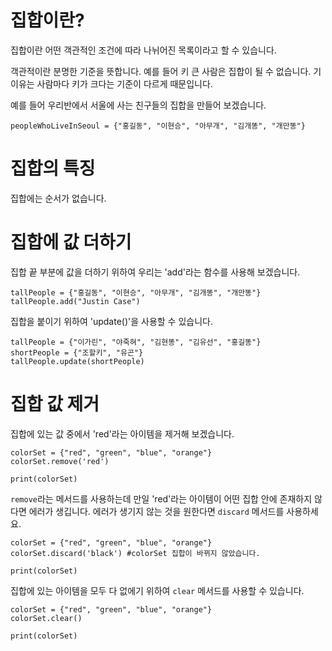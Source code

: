 # 집합이란?

집합이란 어떤 객관적인 조건에 따라 나뉘어진 목록이라고 할 수 있습니다.

객관적이란 분명한 기준을 뜻합니다. 예를 들어 키 큰 사람은 집합이 될 수 없습니다. 기 이유는 사람마다 키가 크다는 기준이 다르게 때문입니다.

예를 들어 우리반에서 서울에 사는 친구들의 집합을 만들어 보겠습니다.

```
peopleWhoLiveInSeoul = {"홍길동", "이현승", "아무개", "김개똥", "개만똥"}
```

# 집합의 특징

집합에는 순서가 없습니다.

# 집합에 값 더하기

집합 끝 부분에 값을 더하기 위하여 우리는 'add'라는 함수를 사용해 보겠습니다.

```
tallPeople = {"홍길동", "이현승", "아무개", "김개똥", "개만똥"}
tallPeople.add("Justin Case")
```

집합을 붙이기 위하여 'update()'을 사용할 수 있습니다.

```
tallPeople = {"이가린", "야죽혀", "김현똥", "김유선", "홍길똥"}
shortPeople = {"조할키", "유곤"}
tallPeople.update(shortPeople)
```

# 집합 값 제거

집합에 있는 값 중에서 'red'라는 아이템을 제거해 보겠습니다.

```
colorSet = {"red", "green", "blue", "orange"}
colorSet.remove('red')

print(colorSet)
```

`remove`라는 메서드를 사용하는데 만일 'red'라는 아이템이 어떤 집합 안에 존재하지 않다면 에러가 생깁니다. 에러가 생기지 않는 것을 원한다면 `discard` 메서드를 사용하세요.

```
colorSet = {"red", "green", "blue", "orange"}
colorSet.discard('black') #colorSet 집합이 바뀌지 않았습니다.

print(colorSet)
```

집합에 있는 아이템을 모두 다 없에기 위하여 `clear` 메서드를 사용할 수 있습니다.

```
colorSet = {"red", "green", "blue", "orange"}
colorSet.clear()

print(colorSet)
```
